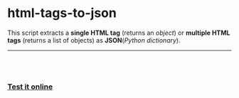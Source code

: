 # html-tags-to-json

This script extracts a __single HTML tag__ (returns an _object_) or __multiple HTML tags__ (returns a list of objects) as __JSON__(_Python dictionary_).

---

<br><br>

### [Test it online](https://bit.ly/3IgEHoO)
